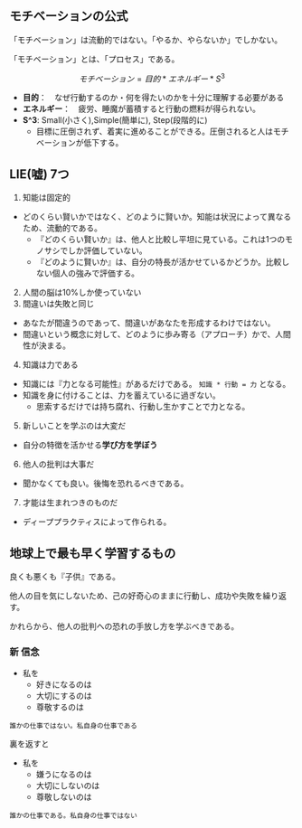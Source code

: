 ## モチベーションの公式

「モチベーション」は流動的ではない。「やるか、やらないか」でしかない。

「モチベーション」とは、「プロセス」である。

$$モチベーション = 目的 * エネルギー * S^3$$

- **目的**：　なぜ行動するのか・何を得たいのかを十分に理解する必要がある
- **エネルギー**：　疲労、睡魔が蓄積すると行動の燃料が得られない。
- **S^3**: Small(小さく),Simple(簡単に), Step(段階的に)
  - 目標に圧倒されず、着実に進めることができる。圧倒されると人はモチベーションが低下する。

## LIE(嘘) 7つ

1. 知能は固定的
  - どのくらい賢いかではなく、どのように賢いか。知能は状況によって異なるため、流動的である。
    - 『どのくらい賢いか』は、他人と比較し平坦に見ている。これは1つのモノサシでしか評価していない。
    - 『どのように賢いか』は、自分の特長が活かせているかどうか。比較しない個人の強みで評価する。
2. 人間の脳は10%しか使っていない
3. 間違いは失敗と同じ
  - あなたが間違うのであって、間違いがあなたを形成するわけではない。
  - 間違いという概念に対して、どのように歩み寄る（アプローチ）かで、人間性が決まる。
4. 知識は力である
  - 知識には『力となる可能性』があるだけである。 `知識 * 行動 = 力` となる。
  - 知識を身に付けることは、力を蓄えているに過ぎない。
    - 思索するだけでは持ち腐れ、行動し生かすことで力となる。
5. 新しいことを学ぶのは大変だ
  - 自分の特徴を活かせる**学び方を学ぼう**
6. 他人の批判は大事だ
  - 聞かなくても良い。後悔を恐れるべきである。
7. 才能は生まれつきのものだ
  - ディーププラクティスによって作られる。

## 地球上で最も早く学習するもの

良くも悪くも『子供』である。

他人の目を気にしないため、己の好奇心のままに行動し、成功や失敗を繰り返す。

かれらから、他人の批判への恐れの手放し方を学ぶべきである。

### 新 信念

- 私を
  - 好きになるのは
  - 大切にするのは
  - 尊敬するのは

`誰かの仕事ではない。私自身の仕事である`

裏を返すと

- 私を
  - 嫌うになるのは
  - 大切にしないのは
  - 尊敬しないのは

`誰かの仕事である。私自身の仕事ではない`
